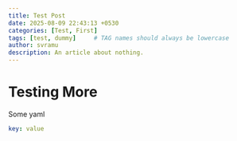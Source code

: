 ```yaml
---
title: Test Post
date: 2025-08-09 22:43:13 +0530
categories: [Test, First]
tags: [test, dummy]     # TAG names should always be lowercase
author: svramu
description: An article about nothing.
---
```


# Testing More

Some yaml

```yaml
key: value
```